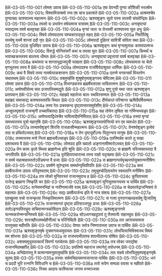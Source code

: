BR-03-05-110-001	लोमश उवाच
BR-03-05-110-001a	एषा देवनदी पुण्या कौशिकी भरतर्षभ
BR-03-05-110-001c	विश्वामित्राश्रमो रम्य एष चात्र प्रकाशते
BR-03-05-110-002a	आश्रमश्चैव पुण्याख्यः काश्यपस्य महात्मनः
BR-03-05-110-002c	ऋश्यशृङ्गः सुतो यस्य तपस्वी संयतेन्द्रियः
BR-03-05-110-003a	तपसो यः प्रभावेन वर्षयामास वासवम्
BR-03-05-110-003c	अनावृष्ट्यां भयाद्यस्य ववर्ष बलवृत्रहा
BR-03-05-110-004a	मृग्यां जातः स तेजस्वी काश्यपस्य सुतः प्रभुः
BR-03-05-110-004c	विषये लोमपादस्य यश्चकाराद्भुतं महत्
BR-03-05-110-005a	निवर्तितेषु सस्येषु यस्मै शान्तां ददौ नृपः
BR-03-05-110-005c	लोमपादो दुहितरं सावित्रीं सविता यथा
BR-03-05-110-006	युधिष्ठिर उवाच
BR-03-05-110-006a	ऋश्यशृङ्गः कथं मृग्यामुत्पन्नः काश्यपात्मजः
BR-03-05-110-006c	विरुद्धे योनिसंसर्गे कथं च तपसा युतः
BR-03-05-110-007a	किमर्थं च भयाच्छक्रस्तस्य बालस्य धीमतः
BR-03-05-110-007c	अनावृष्ट्यां प्रवृत्तायां ववर्ष बलवृत्रहा
BR-03-05-110-008a	कथंरूपा च शान्ताभूद्राजपुत्री यतव्रता
BR-03-05-110-008c	लोभयामास या चेतो मृगभूतस्य तस्य वै
BR-03-05-110-009a	लोमपादश्च राजर्षिर्यदाश्रूयत धार्मिकः
BR-03-05-110-009c	कथं वै विषये तस्य नावर्षत्पाकशासनः
BR-03-05-110-010a	एतन्मे भगवन्सर्वं विस्तरेण यथातथम्
BR-03-05-110-010c	वक्तुमर्हसि शुश्रूषोरृष्यशृङ्गस्य चेष्टितम्
BR-03-05-110-011	लोमश उवाच
BR-03-05-110-011a	विभाण्डकस्य ब्रह्मर्षेस्तपसा भावितात्मनः
BR-03-05-110-011c	अमोघवीर्यस्य सतः प्रजापतिसमद्युतेः
BR-03-05-110-012a	शृणु पुत्रो यथा जात ऋश्यशृङ्गः प्रतापवान्
BR-03-05-110-012c	महाह्रदे महातेजा बालः स्थविरसम्मतः
BR-03-05-110-013a	महाह्रदं समासाद्य काश्यपस्तपसि स्थितः
BR-03-05-110-013c	दीर्घकालं परिश्रान्त ऋषिर्देवर्षिसम्मतः
BR-03-05-110-014a	तस्य रेतः प्रचस्कन्द दृष्ट्वाप्सरसमुर्वशीम्
BR-03-05-110-014c	अप्सूपस्पृशतो राजन्मृगी तच्चापिबत्तदा
BR-03-05-110-015a	सह तोयेन तृषिता सा गर्भिण्यभवन्नृप
BR-03-05-110-015c	अमोघत्वाद्विधेश्चैव भावित्वाद्दैवनिर्मितात्
BR-03-05-110-016a	तस्यां मृग्यां समभवत्तस्य पुत्रो महानृषिः
BR-03-05-110-016c	ऋश्यशृङ्गस्तपोनित्यो वन एव व्यवर्धत
BR-03-05-110-017a	तस्यर्श्यशृङ्गं शिरसि राजन्नासीन्महात्मनः
BR-03-05-110-017c	तेनर्श्यशृङ्ग इत्येवं तदा स प्रथितोऽभवत्
BR-03-05-110-018a	न तेन दृष्टपूर्वोऽन्यः पितुरन्यत्र मानुषः
BR-03-05-110-018c	तस्मात्तस्य मनो नित्यं ब्रह्मचर्येऽभवन्नृप
BR-03-05-110-019a	एतस्मिन्नेव काले तु सखा दशरथस्य वै
BR-03-05-110-019c	लोमपाद इति ख्यातो अङ्गानामीश्वरोऽभवत्
BR-03-05-110-020a	तेन कामः कृतो मिथ्या ब्राह्मणेभ्य इति श्रुतिः
BR-03-05-110-020c	स ब्राह्मणैः परित्यक्तस्तदा वै जगतीपतिः
BR-03-05-110-021a	पुरोहितापचाराच्च तस्य राज्ञो यदृच्छया
BR-03-05-110-021c	न ववर्ष सहस्राक्षस्ततोऽपीड्यन्त वै प्रजाः
BR-03-05-110-022a	स ब्राह्मणान्पर्यपृच्छत्तपोयुक्तान्मनीषिणः
BR-03-05-110-022c	प्रवर्षणे सुरेन्द्रस्य समर्थान्पृथिवीपतिः
BR-03-05-110-023a	कथं प्रवर्षेत्पर्जन्य उपायः परिदृश्यताम्
BR-03-05-110-023c	तमूचुश्चोदितास्तेन स्वमतानि मनीषिणः
BR-03-05-110-024a	तत्र त्वेको मुनिवरस्तं राजानमुवाच ह
BR-03-05-110-024c	कुपितास्तव राजेन्द्र ब्राह्मणा निष्कृतिं चर
BR-03-05-110-025a	ऋश्यशृङ्गं मुनिसुतमानयस्व च पार्थिव
BR-03-05-110-025c	वानेयमनभिज्ञं च नारीणामार्जवे रतम्
BR-03-05-110-026a	स चेदवतरेद्राजन्विषयं ते महातपाः
BR-03-05-110-026c	सद्यः प्रवर्षेत्पर्जन्य इति मे नात्र संशयः
BR-03-05-110-027a	एतच्छ्रुत्वा वचो राजन्कृत्वा निस्कृतिमात्मनः
BR-03-05-110-027c	स गत्वा पुनरागच्छत्प्रसन्नेषु द्विजातिषु
BR-03-05-110-027e	राजानमागतं दृष्ट्वा प्रतिसञ्जगृहुः प्रजाः
BR-03-05-110-028a	ततोऽङ्गपतिराहूय सचिवान्मन्त्रकोविदान्
BR-03-05-110-028c	ऋश्यशृङ्गागमे यत्नमकरोन्मन्त्रनिश्चये
BR-03-05-110-029a	सोऽध्यगच्छदुपायं तु तैरमात्यैः सहाच्युतः
BR-03-05-110-029c	शास्त्रज्ञैरलमर्थज्ञैर्नीत्यां च परिनिष्ठितैः
BR-03-05-110-030a	तत आनाययामास वारमुख्या महीपतिः
BR-03-05-110-030c	वेश्याः सर्वत्र निष्णातास्ता उवाच स पार्थिवः
BR-03-05-110-031a	ऋश्यशृङ्गमृषेः पुत्रमानयध्वमुपायतः
BR-03-05-110-031c	लोभयित्वाभिविश्वास्य विषयं मम शोभनाः
BR-03-05-110-032a	ता राजभयभीताश्च शापभीताश्च योषितः
BR-03-05-110-032c	अशक्यमूचुस्तत्कार्यं विवर्णा गतचेतसः
BR-03-05-110-033a	तत्र त्वेका जरद्योषा राजानमिदमब्रवीत्
BR-03-05-110-033c	प्रयतिष्ये महाराज तमानेतुं तपोधनम्
BR-03-05-110-034a	अभिप्रेतांस्तु मे कामान्समनुज्ञातुमर्हसि
BR-03-05-110-034c	ततः शक्ष्ये लोभयितुमृश्यशृङ्गमृषेः सुतम्
BR-03-05-110-035a	तस्याः सर्वमभिप्रायमन्वजानात्स पार्थिवः
BR-03-05-110-035c	धनं च प्रददौ भूरि रत्नानि विविधानि च
BR-03-05-110-036a	ततो रूपेण सम्पन्ना वयसा च महीपते
BR-03-05-110-036c	स्त्रिय आदाय काश्चित्सा जगाम वनमञ्जसा
